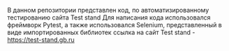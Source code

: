 В данном репозитории представлен код, по автоматизированному тестированию сайта Test stand
Для написания кода использовался фреймворк Pytest, а также использовался Selenium, представленный в виде импортированных библиотек
ссылка на сайт Test stand - https://test-stand.gb.ru

